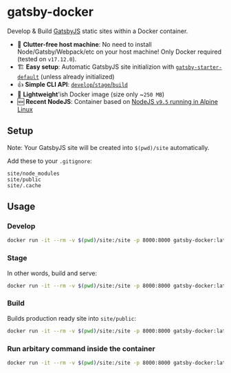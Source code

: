 # gatsby-docker
Develop &amp; Build [GatsbyJS](https://www.gatsbyjs.org/) static sites within a Docker container.

- 🚮 **Clutter-free host machine**: No need to install Node/Gatsby/Webpack/etc on your host machine! Only Docker required (tested on `v17.12.0`).
- 🏗 **Easy setup**: Automatic GatsbyJS site initializion with [`gatsby-starter-default`](http://gatsbyjs.github.io/gatsby-starter-default/) (unless already initialized)
- 👍 **Simple CLI API**: [`develop`/`stage`/`build`](#usage)
- 🍃 **Lightweight**'ish Docker image (size only ~`250 MB`)
- 🆕 **Recent NodeJS**: Container based on [NodeJS `v9.5` running in Alpine Linux](https://github.com/nodejs/docker-node/blob/db3b27c8388136b5e529861d7c3fa12fd8328301/9/alpine/Dockerfile)



## Setup

Note: Your GatsbyJS site will be created into `$(pwd)/site` automatically.

Add these to your `.gitignore`:
```
site/node_modules
site/public
site/.cache
```

## Usage

### Develop
```sh
docker run -it --rm -v $(pwd)/site:/site -p 8000:8000 gatsby-docker:latest develop
```

### Stage

In other words, build and serve:
```sh
docker run -it --rm -v $(pwd)/site:/site -p 8000:8000 gatsby-docker:latest stage
```

### Build

Builds production ready site into `site/public`:
```sh
docker run -it --rm -v $(pwd)/site:/site -p 8000:8000 gatsby-docker:latest build
```

### Run arbitary command inside the container
```sh
docker run -it --rm -v $(pwd)/site:/site -p 8000:8000 gatsby-docker:latest <YOUR-COMMAND-HERE>
```
